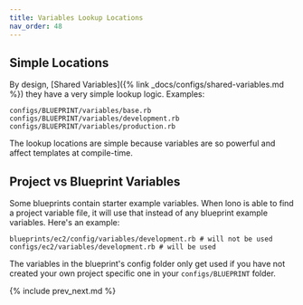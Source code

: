 ```yaml
---
title: Variables Lookup Locations
nav_order: 48
---
```


## Simple Locations

By design, [Shared Variables]({% link _docs/configs/shared-variables.md %}) they have a very simple lookup logic. Examples:

    configs/BLUEPRINT/variables/base.rb
    configs/BLUEPRINT/variables/development.rb
    configs/BLUEPRINT/variables/production.rb

The lookup locations are simple because variables are so powerful and affect templates at compile-time.

## Project vs Blueprint Variables

Some blueprints contain starter example variables.  When lono is able to find a project variable file, it will use that instead of any blueprint example variables. Here's an example:

    blueprints/ec2/config/variables/development.rb # will not be used
    configs/ec2/variables/development.rb # will be used

The variables in the blueprint's config folder only get used if you have not created your own project specific one in your `configs/BLUEPRINT` folder.

{% include prev_next.md %}